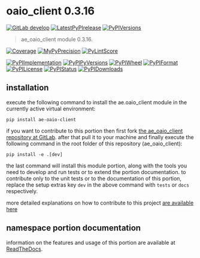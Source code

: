 <!-- THIS FILE IS EXCLUSIVELY MAINTAINED by the project ae.ae V0.3.95 -->
<!-- THIS FILE IS EXCLUSIVELY MAINTAINED by the project aedev.tpl_namespace_root V0.3.14 -->
# oaio_client 0.3.16

[![GitLab develop](https://img.shields.io/gitlab/pipeline/ae-group/ae_oaio_client/develop?logo=python)](
    https://gitlab.com/ae-group/ae_oaio_client)
[![LatestPyPIrelease](
    https://img.shields.io/gitlab/pipeline/ae-group/ae_oaio_client/release0.3.15?logo=python)](
    https://gitlab.com/ae-group/ae_oaio_client/-/tree/release0.3.15)
[![PyPIVersions](https://img.shields.io/pypi/v/ae_oaio_client)](
    https://pypi.org/project/ae-oaio-client/#history)

>ae_oaio_client module 0.3.16.

[![Coverage](https://ae-group.gitlab.io/ae_oaio_client/coverage.svg)](
    https://ae-group.gitlab.io/ae_oaio_client/coverage/index.html)
[![MyPyPrecision](https://ae-group.gitlab.io/ae_oaio_client/mypy.svg)](
    https://ae-group.gitlab.io/ae_oaio_client/lineprecision.txt)
[![PyLintScore](https://ae-group.gitlab.io/ae_oaio_client/pylint.svg)](
    https://ae-group.gitlab.io/ae_oaio_client/pylint.log)

[![PyPIImplementation](https://img.shields.io/pypi/implementation/ae_oaio_client)](
    https://gitlab.com/ae-group/ae_oaio_client/)
[![PyPIPyVersions](https://img.shields.io/pypi/pyversions/ae_oaio_client)](
    https://gitlab.com/ae-group/ae_oaio_client/)
[![PyPIWheel](https://img.shields.io/pypi/wheel/ae_oaio_client)](
    https://gitlab.com/ae-group/ae_oaio_client/)
[![PyPIFormat](https://img.shields.io/pypi/format/ae_oaio_client)](
    https://pypi.org/project/ae-oaio-client/)
[![PyPILicense](https://img.shields.io/pypi/l/ae_oaio_client)](
    https://gitlab.com/ae-group/ae_oaio_client/-/blob/develop/LICENSE.md)
[![PyPIStatus](https://img.shields.io/pypi/status/ae_oaio_client)](
    https://libraries.io/pypi/ae-oaio-client)
[![PyPIDownloads](https://img.shields.io/pypi/dm/ae_oaio_client)](
    https://pypi.org/project/ae-oaio-client/#files)


## installation


execute the following command to install the
ae.oaio_client module
in the currently active virtual environment:
 
```shell script
pip install ae-oaio-client
```

if you want to contribute to this portion then first fork
[the ae_oaio_client repository at GitLab](
https://gitlab.com/ae-group/ae_oaio_client "ae.oaio_client code repository").
after that pull it to your machine and finally execute the
following command in the root folder of this repository
(ae_oaio_client):

```shell script
pip install -e .[dev]
```

the last command will install this module portion, along with the tools you need
to develop and run tests or to extend the portion documentation. to contribute only to the unit tests or to the
documentation of this portion, replace the setup extras key `dev` in the above command with `tests` or `docs`
respectively.

more detailed explanations on how to contribute to this project
[are available here](
https://gitlab.com/ae-group/ae_oaio_client/-/blob/develop/CONTRIBUTING.rst)


## namespace portion documentation

information on the features and usage of this portion are available at
[ReadTheDocs](
https://ae.readthedocs.io/en/latest/_autosummary/ae.oaio_client.html
"ae_oaio_client documentation").
